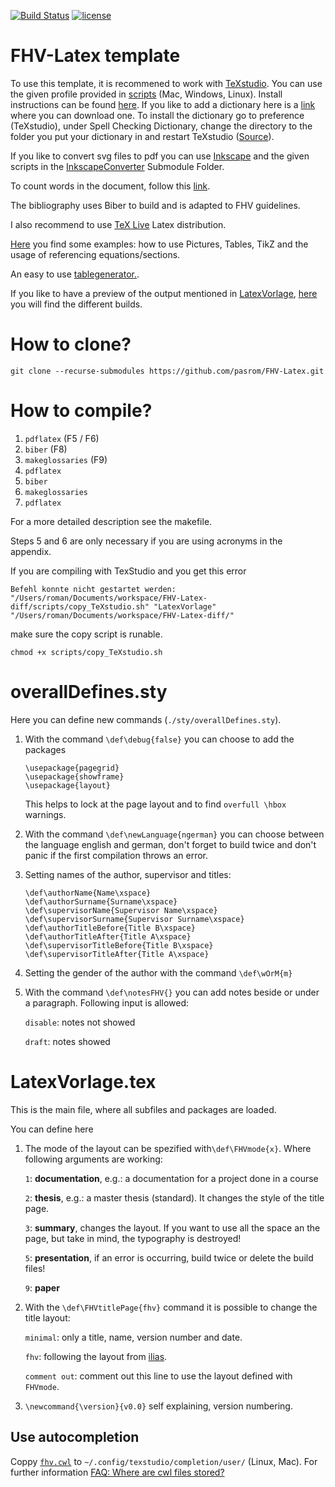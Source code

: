 [![Build Status](https://travis-ci.org/pasrom/FHV-Latex.svg?branch=master)](https://travis-ci.org/pasrom/FHV-Latex)
[![license](https://img.shields.io/github/license/mashape/apistatus.svg)](https://github.com/pasrom/FHV-Latex/blob/master/LICENSE)
#   FHV-Latex template

To use this template, it is recommened to work with [TeXstudio](http://texstudio.sourceforge.net). You can use the given profile provided in [scripts](https://github.com/pasrom/FHV-Latex/tree/master/scripts)  (Mac, Windows, Linux). Install instructions can be found [here](https://tex.stackexchange.com/a/211363). If you like to add a dictionary here is a [link](https://extensions.libreoffice.org/extensions/german-de-at-frami-dictionaries) where you can download one. To install the dictionary go to preference (TeXstudio), under Spell Checking Dictionary, change the directory to the folder you put your dictionary in and restart TeXstudio ([Source](https://tex.stackexchange.com/questions/87650/dictionary-for-texstudio-no-dictionary-available/87652)).

If you like to convert svg files to pdf you can use [Inkscape](https://inkscape.org) and the given scripts in the [InkscapeConverter](https://gist.github.com/pasrom/0965be641547b34618926d404773cd94) Submodule Folder.

To count words in the document, follow this [link](https://tex.stackexchange.com/a/236448).

The bibliography uses Biber to build and is adapted to FHV guidelines.

I also recommend to use [TeX Live](https://www.tug.org/texlive/) Latex distribution. 

[Here](https://github.com/pasrom/FHV-Latex/blob/master/tex/Examples.tex) you find some examples: how to use Pictures, Tables, TikZ and the usage of referencing equations/sections.

An easy to use [tablegenerator.](http://www.tablesgenerator.com).

If you like to have a preview of the output mentioned in [LatexVorlage](https://github.com/pasrom/FHV-Latex#latexvorlagetex), [here](https://www.dropbox.com/sh/zu01sy61kavxjt9/AAAtWiXSjG5IDLw3g8G1s3Yka?dl=0) you will find the different builds.

# How to clone?

```
git clone --recurse-submodules https://github.com/pasrom/FHV-Latex.git
```


# How to compile?

 1. `pdflatex`         (F5 / F6)
 2. `biber`            (F8) 
 3. `makeglossaries`   (F9)
 4. `pdflatex`
 5. `biber`
 6. `makeglossaries`
 7. `pdflatex`

For a more detailed description see the makefile.

Steps 5 and 6 are only necessary if you are using acronyms in the appendix.

If you are compiling with TexStudio and you get this error

```
Befehl konnte nicht gestartet werden: "/Users/roman/Documents/workspace/FHV-Latex-diff/scripts/copy_TeXstudio.sh" "LatexVorlage" "/Users/roman/Documents/workspace/FHV-Latex-diff/"
```

make sure the copy script is runable.

```
chmod +x scripts/copy_TeXstudio.sh
```


# overallDefines.sty

Here you can define new commands (`./sty/overallDefines.sty`).

 1. With the command `\def\debug{false}` you can choose to add the packages
 
    ```
    \usepackage{pagegrid}
    \usepackage{showframe}
    \usepackage{layout}
    ```
    This helps to lock at the page layout and to find `overfull \hbox` warnings.
 2. With the command `\def\newLanguage{ngerman}` you can choose between the language english and german, don't forget to build twice and don't panic if the first compilation throws an error.
 3. Setting names of the author, supervisor and titles:
    ```
    \def\authorName{Name\xspace}
    \def\authorSurname{Surname\xspace}
    \def\supervisorName{Supervisor Name\xspace}
    \def\supervisorSurname{Supervisor Surname\xspace}
    \def\authorTitleBefore{Title B\xspace}
    \def\authorTitleAfter{Title A\xspace}   
    \def\supervisorTitleBefore{Title B\xspace}
    \def\supervisorTitleAfter{Title A\xspace}
    ```
 4. Setting the gender of the author with the command `\def\wOrM{m}`
 5. With the command `\def\notesFHV{}` you can add notes beside or under a paragraph. Following input is allowed:

    `disable`: notes not showed
    
    `draft`: notes showed
    
# LatexVorlage.tex

This is the main file, where all subfiles and packages are loaded.

You can define here 

 1. The mode of the layout can be spezified with`\def\FHVmode{x}`. Where following arguments are working:

    `1`: **documentation**, e.g.: a documentation for a project done in a course
    
    `2`: **thesis**, e.g.: a master thesis (standard). It changes the style of the title page.
    
    `3`: **summary**, changes the layout. If you want to use all the space an the 
    page, but take in mind, the typography is destroyed!

    `5`: **presentation**, if an error is occurring, build twice or delete the build files!
    
    `9`: **paper**

 2. With the `\def\FHVtitlePage{fhv}` command it is possible to change the title layout:

    `minimal`: only a title, name, version number and date.
    
    `fhv`: following the layout from [ilias](https://ilias.fhv.at/goto_ilias_fhv_at_file_350312_download.html).
    
    `comment out`: comment out this line to use the layout defined with `FHVmode`.
    
 4. `\newcommand{\version}{v0.0}` self explaining, version numbering.

## Use autocompletion

Coppy [`fhv.cwl`](https://github.com/pasrom/FHV-Latex/blob/master/scripts/fhv.cwl) to `~/.config/texstudio/completion/user/` (Linux, Mac). For further information [FAQ: Where are cwl files stored?](https://sourceforge.net/p/texstudio/wiki/Frequently%20Asked%20Questions/#where-are-cwl-files-stored)